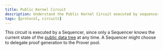 ```yaml
---
title: Public Kernel Circuit
description: Understand the Public Kernel Circuit executed by sequencers that manages public state transitions in Aztec.
tags: [protocol, circuits]
---
```


This circuit is executed by a Sequencer, since only a Sequencer knows the current state of the [public data tree](../../../storage/state_model.md#public-state) at any time. A Sequencer might choose to delegate proof generation to the Prover pool.
